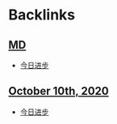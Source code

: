 
# Backlinks
## [MD](<MD.md>)
- [今日进步](<今日进步.md>)

## [October 10th, 2020](<October 10th, 2020.md>)
- [今日进步](<今日进步.md>)

